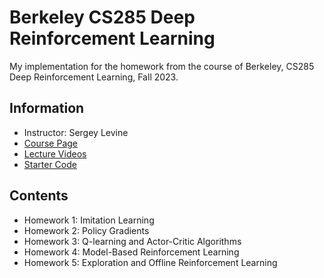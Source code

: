 # Berkeley CS285 Deep Reinforcement Learning
My implementation for the homework from the course of Berkeley, CS285 Deep Reinforcement Learning, Fall 2023.

## Information
* Instructor: Sergey Levine
* [Course Page]
* [Lecture Videos]
* [Starter Code]

## Contents
* Homework 1: Imitation Learning
* Homework 2: Policy Gradients
* Homework 3: Q-learning and Actor-Critic Algorithms
* Homework 4: Model-Based Reinforcement Learning
* Homework 5: Exploration and Offline Reinforcement Learning



[Course Page]: https://rail.eecs.berkeley.edu/deeprlcourse/
[Lecture Videos]: https://www.youtube.com/playlist?list=PL_iWQOsE6TfVYGEGiAOMaOzzv41Jfm_Ps
[Starter Code]: https://github.com/berkeleydeeprlcourse/homework_fall2023/
